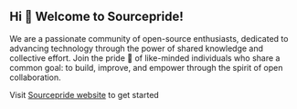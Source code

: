 ## **Hi 👋 Welcome to Sourcepride!**

We are a passionate community of open-source enthusiasts, dedicated to advancing technology through the power of shared knowledge and collective effort. 
Join the pride :lion: of like-minded individuals who share a common goal: to build, improve, and empower through the spirit of open collaboration.

Visit [Sourcepride website](https://sourcepride.dev) to get started

